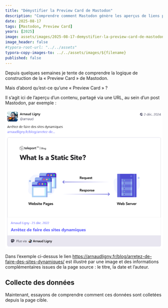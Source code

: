 ```yaml
---
title: "Démystifier la Preview Card de Mastodon"
description: "Comprendre comment Mastodon génère les aperçus de liens partagés."
date: 2025-08-17
tags: [Mastodon, Preview Card]
years: [2025]
image: assets/images/2025-08-17-demystifier-la-preview-card-de-mastodon/image-20250817211726181.png
image_header: false
#typora-root-url: "../../assets"
typora-copy-images-to: ../../assets/images/${filename}
published: false
---
```

Depuis quelques semaines je tente de comprendre la logique de construction de la « Preview Card » de Mastodon.

Mais d’abord qu’est-ce qu’une « Preview Card » ?

Il s’agit ici de l’aperçu d’un contenu, partagé via une URL, au sein d’un post Mastodon, par exemple : 

![Example de Preview Card](../../assets/images/2025-08-17-demystifier-la-preview-card-de-mastodon/image-20250817211726181.png "Example de Preview Card")

<!-- break -->

Dans l’exemple ci-dessus le lien <https://arnaudligny.fr/blog/arretez-de-faire-des-sites-dynamiques/> est illustré par une image et des informations complémentaires issues de la page source : le titre, la date et l’auteur.

## Collecte des données

Maintenant, essayons de comprendre comment ces données sont colletées depuis la page cible.

